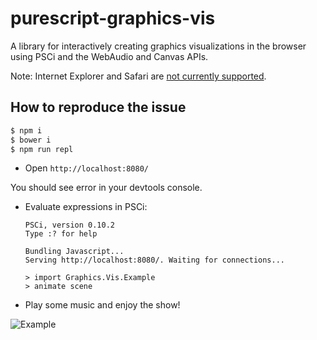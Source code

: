 # purescript-graphics-vis

A library for interactively creating graphics visualizations in the browser using PSCi and the WebAudio and Canvas APIs.

Note: Internet Explorer and Safari are [not currently supported](https://developer.mozilla.org/en-US/docs/Web/API/MediaDevices/getUserMedia#Browser_compatibility).


## How to reproduce the issue

```bash
$ npm i
$ bower i
$ npm run repl
```

- Open `http://localhost:8080/`

You should see error in your devtools console.

- Evaluate expressions in PSCi:

    ```text
    PSCi, version 0.10.2
    Type :? for help

    Bundling Javascript...
    Serving http://localhost:8080/. Waiting for connections...

    > import Graphics.Vis.Example
    > animate scene
    ```

- Play some music and enjoy the show!

![Example](images/example.gif)
